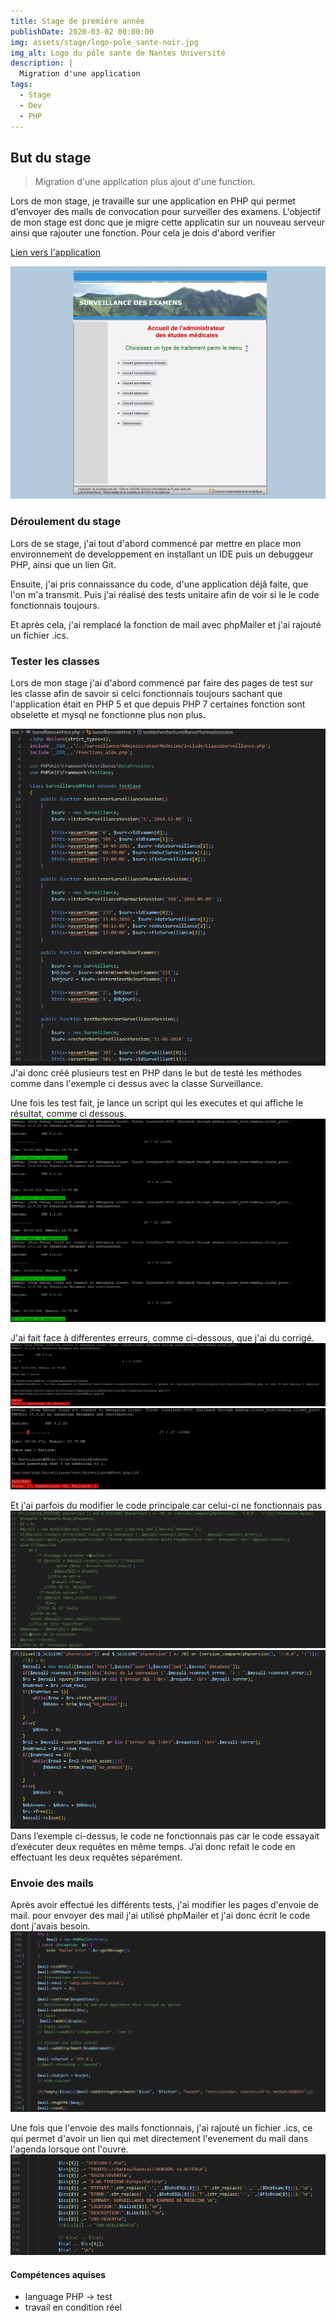 ```yaml
---
title: Stage de première année
publishDate: 2020-03-02 00:00:00
img: assets/stage/logo-pole_sante-noir.jpg
img_alt: Logo du pôle sante de Nantes Université
description: |
  Migration d'une application
tags:
  - Stage
  - Dev
  - PHP
---
```


## But du stage

> Migration d'une application plus ajout d'une function.

Lors de mon stage, je travaille sur une application en PHP qui permet d'envoyer des mails de convocation pour surveiller des examens. L'objectif de mon stage est donc que je migre cette applicatin sur un nouveau serveur ainsi que rajouter une fonction. Pour cela je dois d'abord verifier 

[Lien vers l'application](https://surveillance.sante.univ-nantes.fr/)

![page d'accueil du site](/public/assets/stage/accueil_surveillance2.1.PNG)

### Déroulement du stage

Lors de se stage, j'ai tout d'abord commencé par mettre en place mon environnement de developpement en installant un IDE puis un debuggeur PHP, ainsi que un lien Git.

Ensuite, j'ai pris connaissance du code, d'une application déjâ faite, que l'on m'a transmit. Puis j'ai réalisé des tests unitaire afin de voir si le le code fonctionnais toujours.

Et après cela, j'ai remplacé la fonction de mail avec phpMailer et j'ai rajouté un fichier .ics.

### Tester les classes

Lors de mon stage j'ai d'abord commencé par faire des pages de test sur les classe afin de savoir si celci fonctionnais toujours sachant que l'application était en PHP 5 et que depuis PHP 7 certaines fonction sont obselette et mysql ne fonctionne plus non plus.

![page de test](/public/assets/stage/pageTest1Modif.PNG)
J'ai donc créé plusieurs test en PHP dans le but de testé les méthodes comme dans l'exemple ci dessus avec la classe Surveillance.

Une fois les test fait, je lance un script qui les executes et qui affiche le résultat, comme ci dessous.
![page de test](/public/assets/stage/resultat_testModif.PNG)

J'ai fait face à differentes erreurs, comme ci-dessous, que j'ai du corrigé.
![erreur, pas autant d'argument donné que demandé](/public/assets/stage/exemple_erreur1.PNG)
![valeur de sortie differrente de celle attendu](/public/assets/stage/exemple_erreur2.PNG)

Et j'ai parfois du modifier le code principale car celui-ci ne fonctionnais pas 
![function modifier](/public/assets/stage/code_modifier1.PNG)
![function modifier](/public/assets/stage/code_modifier.PNG)
Dans l’exemple ci-dessus, le code ne fonctionnais pas car le code essayait d’exécuter deux requêtes en même temps. J’ai donc refait le code en effectuant les deux requêtes séparément.



### Envoie des mails

Après avoir effectué les différents tests, j'ai modifier les pages d'envoie de mail.
pour envoyer des mail j'ai utilisé phpMailer et j'ai donc écrit le code dont j'avais besoin.
![code de PHPMailer](/public/assets/stage/PHPMailer.PNG)

Une fois que l'envoie des mails fonctionnais, j'ai rajouté un fichier .ics, ce qui permet d'avoir un lien qui met directement l'evenement du mail dans l'agenda lorsque ont l'ouvre.
![code de fichier .ics](/public/assets/stage/ics0.PNG)



#### Compétences aquises

- language PHP -> test
- travail en condition réel

